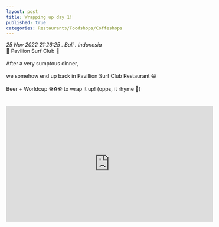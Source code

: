 ```yaml
---
layout: post
title: Wrapping up day 1!
published: true
categories: Restaurants/Foodshops/Coffeshops
---
```

_25 Nov 2022 21:26:25 . Bali . Indonesia_
<br>
📍 Pavilion Surf Club 📍
<br>
<br>
After a very sumptous dinner,  
<br>
we somehow end up back in Pavillion Surf Club Restaurant 😁
<br>
<br>
Beer + Worldcup ⚽⚽⚽ to wrap it up! (opps, it rhyme 🤭)
<br>
<br>
<iframe width="560" height="315" src="https://www.youtube.com/embed/vGeYxQmug04" frameborder="0" allow="accelerometer; autoplay; encrypted-media; gyroscope; picture-in-picture" allowfullscreen></iframe>
